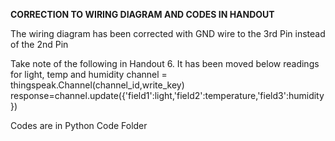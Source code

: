 **CORRECTION TO WIRING DIAGRAM AND CODES IN HANDOUT**

The wiring diagram has been corrected with GND wire to the 3rd Pin instead of the 2nd Pin

Take note of the following in Handout 6.  It has been moved below readings for light, temp and humidity
channel = thingspeak.Channel(channel_id,write_key)
response=channel.update({'field1':light,'field2':temperature,'field3':humidity})

Codes are in Python Code Folder


